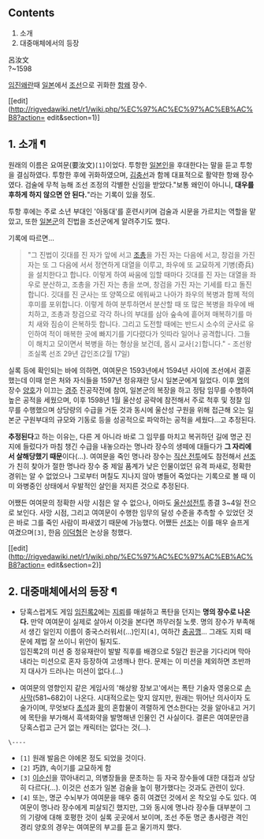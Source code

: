 ## Contents

    

1. 소개 
2. 대중매체에서의 등장 

呂汝文  
?~1598

[임진왜란](%EC%9E%84%EC%A7%84%EC%99%9C%EB%9E%80.md)때
[일본](%EC%9D%BC%EB%B3%B8.md)에서 [조선](%EC%A1%B0%EC%84%A0.md)으로 귀화한
[항왜](%ED%95%AD%EC%99%9C.md) 장수.

[[edit](http://rigvedawiki.net/r1/wiki.php/%EC%97%AC%EC%97%AC%EB%AC%B8?action=
edit&section=1)]

## 1. 소개 ¶

원래의 이름은 요여문(要汝文)`[1]`이었다. 투항한 [일본인](%EC%9D%BC%EB%B3%B8%EC%9D%B8.md)을 후대한다는
말을 듣고 투항을 결심하였다. 투항한 후에 귀화하였으며, [김충선](%EA%B9%80%EC%B6%A9%EC%84%A0.md)과 함께
대표적으로 활약한 항왜 장수였다. 검술에 무척 능해 조선 조정의 각별한 신임을 받았다."보통 왜인이 아니니, **대우를 후하게 하지 않으면
안 된다.**"라는 기록이 있을 정도.

  

투항 후에는 주로 소년 부대인 '아동대'를 훈련시키며 검술과 시문을 가르치는 역할을 맡았고, 또한
[일본군](%EC%9D%BC%EB%B3%B8%EA%B5%B0.md)의 진법을 조선군에게 알려주기도 했다.

  

기록에 따르면...  

> "그 진법이 깃대를 진 자가 앞에 서고 [조총](%EC%A1%B0%EC%B4%9D.md)을 가진 자는 다음에 서고, 창검을 가진
자는 또 그 다음에 서서 정연하게 대열을 이루고, 좌우에 또 교묘하게 기병(奇兵)을 설치한다고 합니다. 이렇게 하여 싸움에 임할 때마다
깃대를 진 자는 대열을 좌우로 분산하고, 조총을 가진 자는 총을 쏘며, 창검을 가진 자는 기세를 타고 돌진합니다. 깃대를 진 군사는 또
양쪽으로 에워싸고 나아가 좌우의 복병과 함께 적의 후미를 포위합니다. 이렇게 하여 분투하면서 분산할 때 또 많은 복병을 좌우에 배치하고,
조총과 창검으로 각각 하나의 부대를 삼아 숲속에 흩어져 매복하기를 마치 새와 짐승이 은복하듯 합니다. 그리고 도전할 때에는 반드시 소수의
군사로 유인하여 적이 매복한 곳에 빠지기를 기다렸다가 잇따라 일어나 공격합니다. 그들이 해치고 모이면서 복병을 하는 형상을 보건데, 몹시
교사`[2]`합니다." - 조선왕조실록 선조 29년 갑인조(2월 17일)

  

실록 등에 확인되는 바에 의하면, 여여문은 1593년에서 1594년 사이에 조선에서 결혼했는데 이때 얻은 처와 자식들을 1597년 정유재란
당시 일본군에게 잃었다. 이후 [명](%EB%AA%85.md)의 장수 [양호](%EC%96%91%ED%98%B8.md)가 이끄는
[경주](%EA%B2%BD%EC%A3%BC.md) 진공작전에 참여, 일본군의 복장을 하고 정탐 임무를 수행하여 높은 공적을 세웠으며,
이후 1598년 1월 울산성 공략에 참전해서 주로 척후 및 정찰 임무를 수행했으며 상당량의 수급을 거둔 것과 동시에 울산성 구원을 위해
접근해 오는 일본군 구원부대의 규모와 기동로 등을 성공적으로 파악하는 공적을 세웠다...고 추정된다.

  

**추정된다**고 하는 이유는, 다른 게 아니라 바로 그 임무를 마치고 복귀하던 길에 명군 진지에 들렀다가 마침 챙긴 수급을 내놓으라는 명나라 장수의 생떼에 대들다가 **그 자리에서 살해당했기 때문**이다(…). 여여문을 죽인 명나라 장수는 [직산 전투](%EC%A7%81%EC%82%B0%20%EC%A0%84%ED%88%AC.md)에도 참전해서 [선조](%EC%84%A0%EC%A1%B0.md)가 친히 찾아가 절한 명나라 장수 중 제일 품계가 낮은 인물이었던 유격 파새로, 정확한 경위는 알 수 없었으나 그로부터 며칠도 지나지 않아 병들어 죽었다는 기록으로 볼 때 이미 와병중인 상태에서 우발적인 살인을 저지른 것으로 추정된다.

  

어쨌든 여여문의 정확한 사망 시점은 알 수 없으나, 아마도 [울산성전투](%EC%9A%B8%EC%82%B0%EC%84%B1%20%EC%A0%84%ED%88%AC.md) 종결 3~4일 전으로 보인다.
사망 시점, 그리고 여여문이 수행한 임무의 달성 수준을 추측할 수 있었던 것은 바로 그를 죽인 사람이 파새였기 때문에 가능했다. 어쨌든
[선조](%EC%84%A0%EC%A1%B0.md)는 이를 매우 슬프게 여겼으며`[3]`, 한음
[이덕형](%EC%9D%B4%EB%8D%95%ED%98%95.md)은 논상을 청했다.

  

[[edit](http://rigvedawiki.net/r1/wiki.php/%EC%97%AC%EC%97%AC%EB%AC%B8?action=
edit&section=2)]

## 2. 대중매체에서의 등장 ¶

  * 당혹스럽게도 게임 [임진록2](%EC%9E%84%EC%A7%84%EB%A1%9D2.md)에는 [지뢰](%EC%A7%80%EB%A2%B0.md)를 매설하고 폭탄을 던지는 **명의 장수로 나온다.** 만약 여여문이 실제로 살아서 이것을 본다면 까무러칠 노릇. 명의 장수가 부족해서 생긴 일인지 이름이 중국스러워서(...)인지`[4]`, 여하간 [충공깽](%EC%B6%A9%EA%B3%B5%EA%B9%BD.md)... 그래도 지뢰 때문에 제법 잘 쓰이니 위안이 될지도.  
임진록2의 미션 중 정유재란이 발발 직후를 배경으로 5일간 원군을 기다리며 막아내라는 미션으로 혼자 등장하여 고생깨나 한다. 문제는 이
미션을 제외하면 조반까지 대사가 드러나는 미션이 없다.(...)  

  * 여여문의 영향인지 같은 게임사의 '해상왕 장보고'에서는 폭탄 기술자 영웅으로 [손사막](%EC%86%90%EC%82%AC%EB%A7%89.md)(581~682)이 나온다. 시대적으로는 맞지 않지만, 원래는 뛰어난 의사이자 도술가이며, 무엇보다 [초석](%EC%B4%88%EC%84%9D.md)과 [황](%ED%99%A9.md)의 혼합물이 격렬하게 연소한다는 것을 알아내고 거기에 목탄을 부가해서 흑색화약을 발명해낸 인물인 건 사실이다. 결론은 여여문만큼 당혹스럽고 근거 없는 캐릭터는 없다는 것(…).  

`\----`

  * `[1]` 원래 발음은 야에몬 정도 되었을 것이다.
  * `[2]` 巧詐, 속이기를 교묘하게 함
  * `[3]` [이순신](%EC%9D%B4%EC%88%9C%EC%8B%A0.md)을 깎아내리고, 의병장들을 문초하는 등 자국 장수들에 대한 대접과 상당히 다르다(…). 이것은 선조가 일본 검술을 높이 평가했다는 것과도 관련이 있다.
  * `[4]` 또는, 명군 수뇌부가 여여문을 매우 중히 여겼던 것에서 온 착오일 수도 있다. 여여문이 명나라 장수에게 피살되긴 했지만, 그와 동시에 명나라 장수들 대부분이 그의 기량에 대해 호평한 것이 실록 곳곳에서 보이며, 조선 주둔 명군 총사령관 격인 경리 양호의 경우는 여여문의 부고를 듣고 울기까지 했다.

